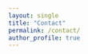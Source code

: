 ```yaml
---
layout: single
title: "Contact"
permalink: /contact/
author_profile: true
---
```


<!-- Email Address
-----
{% if site.author.email %}
  <i class="fa fa-fw fa-envelope-square" aria-hidden="true"></i><a href="mailto:{{ site.author.email }}">{{ site.author.email }}</a>
{% endif %}

Office
-----
My office is M111 in the[School of Computing Science](http://www.gla.ac.uk/schools/computing/contact/) which is located in the [Sir Alwyn Williams Building](https://www.google.com/maps?ll=55.8739,-4.291734&z=15&t=h&hl=en-GB&gl=GB&mapclient=embed&q=Sir+Alwyn+Williams+Building+Glasgow+G12+8RZ).

<div style="display: flex; align-items: top;">
<div style="width: 60%; display: inline;">To find my office, enter the School of Computing Science and go up the stairs to level F (for First floor). Follow the corridor. Offices on the Mezzanine floor are downstairs to the right. My office M 111 is the third office on the Mezzanine floor and marked on the map. Click on the map to get a bigger version.</div>
<div style="margin-left: 5%; width: 35%; display: inline;"><a href="/images/floorplan.jpeg"><img src="/images/floorplan-small.jpeg" alt="School of Computing Science Floor Plan"></a></div>
</div>

Postal Address
-----

    School of Computing Science
    University of Glasgow
    Sir Alwyn Williams Building
    18 Lilybank Gardens
    Glasgow G12 8RZ
    Scotland

Here are guides on how to reach the [School](http://www.gla.ac.uk/schools/computing/contact/) in particular and the [University](http://www.gla.ac.uk/explore/maps/howtogethere/) in general. -->
